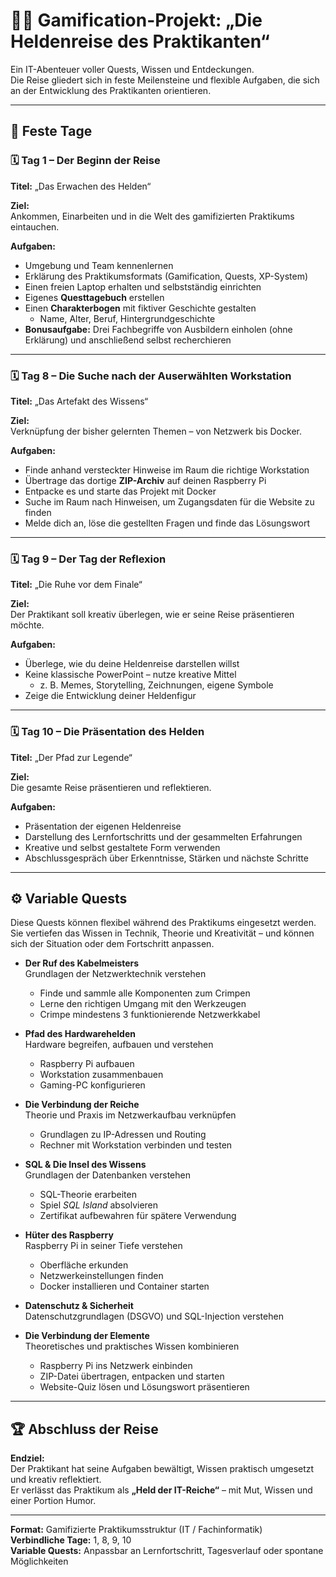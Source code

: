# 🧙‍♂️ Gamification-Projekt: „Die Heldenreise des Praktikanten“

Ein IT-Abenteuer voller Quests, Wissen und Entdeckungen.  
Die Reise gliedert sich in feste Meilensteine und flexible Aufgaben, die sich an der Entwicklung des Praktikanten orientieren.

---

## 📅 **Feste Tage**

### 🗓️ Tag 1 – Der Beginn der Reise
**Titel:** „Das Erwachen des Helden“  

**Ziel:**  
Ankommen, Einarbeiten und in die Welt des gamifizierten Praktikums eintauchen.  

**Aufgaben:**  
- Umgebung und Team kennenlernen  
- Erklärung des Praktikumsformats (Gamification, Quests, XP-System)  
- Einen freien Laptop erhalten und selbstständig einrichten  
- Eigenes **Questtagebuch** erstellen  
- Einen **Charakterbogen** mit fiktiver Geschichte gestalten  
  - Name, Alter, Beruf, Hintergrundgeschichte  
- **Bonusaufgabe:** Drei Fachbegriffe von Ausbildern einholen (ohne Erklärung) und anschließend selbst recherchieren  

---

### 🗓️ Tag 8 – Die Suche nach der Auserwählten Workstation
**Titel:** „Das Artefakt des Wissens“  

**Ziel:**  
Verknüpfung der bisher gelernten Themen – von Netzwerk bis Docker.  

**Aufgaben:**  
- Finde anhand versteckter Hinweise im Raum die richtige Workstation  
- Übertrage das dortige **ZIP-Archiv** auf deinen Raspberry Pi  
- Entpacke es und starte das Projekt mit Docker  
- Suche im Raum nach Hinweisen, um Zugangsdaten für die Website zu finden  
- Melde dich an, löse die gestellten Fragen und finde das Lösungswort  

---

### 🗓️ Tag 9 – Der Tag der Reflexion
**Titel:** „Die Ruhe vor dem Finale“  

**Ziel:**  
Der Praktikant soll kreativ überlegen, wie er seine Reise präsentieren möchte.  

**Aufgaben:**  
- Überlege, wie du deine Heldenreise darstellen willst  
- Keine klassische PowerPoint – nutze kreative Mittel  
  - z. B. Memes, Storytelling, Zeichnungen, eigene Symbole  
- Zeige die Entwicklung deiner Heldenfigur  

---

### 🗓️ Tag 10 – Die Präsentation des Helden
**Titel:** „Der Pfad zur Legende“  

**Ziel:**  
Die gesamte Reise präsentieren und reflektieren.  

**Aufgaben:**  
- Präsentation der eigenen Heldenreise  
- Darstellung des Lernfortschritts und der gesammelten Erfahrungen  
- Kreative und selbst gestaltete Form verwenden  
- Abschlussgespräch über Erkenntnisse, Stärken und nächste Schritte  

---

## ⚙️ **Variable Quests**
Diese Quests können flexibel während des Praktikums eingesetzt werden.  
Sie vertiefen das Wissen in Technik, Theorie und Kreativität – und können sich der Situation oder dem Fortschritt anpassen.

- **Der Ruf des Kabelmeisters**  
  Grundlagen der Netzwerktechnik verstehen  
  - Finde und sammle alle Komponenten zum Crimpen  
  - Lerne den richtigen Umgang mit den Werkzeugen  
  - Crimpe mindestens 3 funktionierende Netzwerkkabel  

- **Pfad des Hardwarehelden**  
  Hardware begreifen, aufbauen und verstehen  
  - Raspberry Pi aufbauen  
  - Workstation zusammenbauen  
  - Gaming-PC konfigurieren  

- **Die Verbindung der Reiche**  
  Theorie und Praxis im Netzwerkaufbau verknüpfen  
  - Grundlagen zu IP-Adressen und Routing  
  - Rechner mit Workstation verbinden und testen  

- **SQL & Die Insel des Wissens**  
  Grundlagen der Datenbanken verstehen  
  - SQL-Theorie erarbeiten  
  - Spiel *SQL Island* absolvieren  
  - Zertifikat aufbewahren für spätere Verwendung  

- **Hüter des Raspberry**  
  Raspberry Pi in seiner Tiefe verstehen  
  - Oberfläche erkunden  
  - Netzwerkeinstellungen finden  
  - Docker installieren und Container starten  

- **Datenschutz & Sicherheit**  
  Datenschutzgrundlagen (DSGVO) und SQL-Injection verstehen  

- **Die Verbindung der Elemente**  
  Theoretisches und praktisches Wissen kombinieren  
  - Raspberry Pi ins Netzwerk einbinden  
  - ZIP-Datei übertragen, entpacken und starten  
  - Website-Quiz lösen und Lösungswort präsentieren  

---

## 🏆 **Abschluss der Reise**
**Endziel:**  
Der Praktikant hat seine Aufgaben bewältigt, Wissen praktisch umgesetzt und kreativ reflektiert.  
Er verlässt das Praktikum als **„Held der IT-Reiche“** – mit Mut, Wissen und einer Portion Humor.

---

**Format:** Gamifizierte Praktikumsstruktur (IT / Fachinformatik)  
**Verbindliche Tage:** 1, 8, 9, 10  
**Variable Quests:** Anpassbar an Lernfortschritt, Tagesverlauf oder spontane Möglichkeiten
